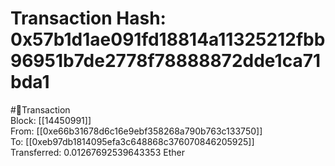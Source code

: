 
Transaction Hash: 0x57b1d1ae091fd18814a11325212fbb96951b7de2778f78888872dde1ca71bda1
====================================================================================
  
#💸Transaction  
Block: [[14450991]]  
From: [[0xe66b31678d6c16e9ebf358268a790b763c133750]]  
To: [[0xeb97db1814095efa3c648868c376070846205925]]  
Transferred: 0.01267692539643353 Ether